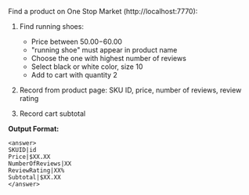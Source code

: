 Find a product on One Stop Market (http://localhost:7770):

1. Find running shoes:
   - Price between $50.00-$60.00
   - "running shoe" must appear in product name
   - Choose the one with highest number of reviews
   - Select black or white color, size 10
   - Add to cart with quantity 2

2. Record from product page: SKU ID, price, number of reviews, review rating

3. Record cart subtotal

**Output Format:**

```
<answer>
SKUID|id
Price|$XX.XX
NumberOfReviews|XX
ReviewRating|XX%
Subtotal|$XX.XX
</answer>
```

